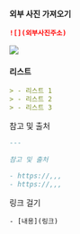#### 외부 사진 가져오기
```md
![](외부사진주소)
```

![](https://velog.velcdn.com/images/te-ing/post/071c8612-fa2f-49f5-aae4-d3ef0a6ad3d1/image.jpg)


#### 리스트
```md
> - 리스트 1
> - 리스트 2
> - 리스트 3
```

참고 및 출처
```md
---  
  
참고 및 출처  
  
- https://,,,
- https://,,,
```

링크 걸기
```
- [내용](링크)
```